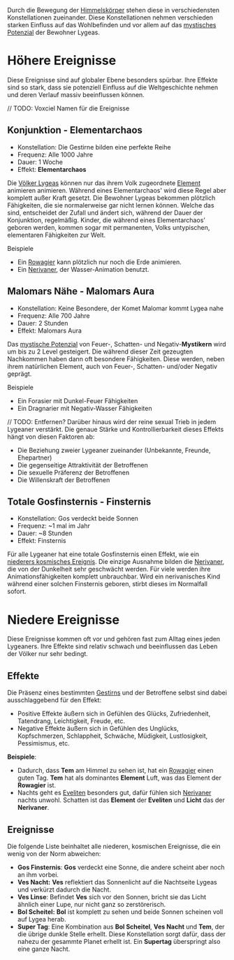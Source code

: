 Durch die Bewegung der [Himmelskörper](Die%20Himmelskörper.md#Bahnen) stehen diese in verschiedensten Konstellationen zueinander. Diese Konstellationen nehmen verschieden starken Einfluss auf das Wohlbefinden und vor allem auf das [mystisches Potenzial](Mystisches%20Potential.md) der Bewohner Lygeas.

# Höhere Ereignisse
Diese Ereignisse sind auf globaler Ebene besonders spürbar. Ihre Effekte sind so stark, dass sie potenziell Einfluss auf die Weltgeschichte nehmen und deren Verlauf massiv beeinflussen können.

// TODO: Voxciel Namen für die Ereignisse
## Konjunktion - Elementarchaos
- Konstellation: Die Gestirne bilden eine perfekte Reihe
- Frequenz: Alle 1000 Jahre
- Dauer: 1 Woche
- Effekt: **Elementarchaos**

Die [Völker Lygeas](Die%20Invis.md) können nur das ihrem Volk zugeordnete [Element](Die%20Elemente.md) animieren animieren. Während eines Elementarchaos' wird diese Regel aber komplett außer Kraft gesetzt. Die Bewohner Lygeas bekommen plötzlich Fähigkeiten, die sie normalerweise gar nicht lernen können. Welche das sind, entscheidet der Zufall und ändert sich, während der Dauer der Konjunktion, regelmäßig. Kinder, die während eines Elementarchaos’ geboren werden, kommen sogar mit permanenten, Volks untypischen, elementaren Fähigkeiten zur Welt.

Beispiele
- Ein [Rowagier](Die%20Rowagier) kann plötzlich nur noch die Erde animieren.
- Ein [Nerivaner](Die%20Nerivaner), der Wasser-Animation benutzt.

## Malomars Nähe - Malomars Aura
- Konstellation: Keine Besondere, der Komet Malomar kommt Lygea nahe
- Frequenz: Alle 700 Jahre
- Dauer: 2 Stunden
- Effekt: Malomars Aura

Das [mystische Potenzial](Mystisches%20Potential.md) von Feuer-, Schatten- und Negativ-**Mystikern** wird um bis zu 2 Level gesteigert. Die während dieser Zeit gezeugten Nachkommen haben dann oft besondere Fähigkeiten. Diese werden, neben ihrem natürlichen Element, auch von Feuer-,
Schatten- und/oder Negativ geprägt.

Beispiele
- Ein Forasier mit Dunkel-Feuer Fähigkeiten
- Ein Dragnarier mit Negativ-Wasser Fähigkeiten

// TODO: Entfernen?
Darüber hinaus wird der reine sexual Trieb in jedem Lygeaner verstärkt. Die genaue Stärke und Kontrollierbarkeit dieses Effekts hängt von diesen Faktoren ab:
- Die Beziehung zweier Lygeaner zueinander (Unbekannte, Freunde, Ehepartner)
- Die gegenseitige Attraktivität der Betroffenen
- Die sexuelle Präferenz der Betroffenen
- Die Willenskraft der Betroffenen

## Totale Gosfinsternis - Finsternis
- Konstellation: Gos verdeckt beide Sonnen
- Frequenz: ~1 mal im Jahr
- Dauer: ~8 Stunden
- Effekt: Finsternis

Für alle Lygeaner hat eine totale Gosfinsternis einen Effekt, wie ein [niederers kosmisches Ereignis](#Niedere%20Ereignisse). Die einzige Ausnahme bilden die [Nerivaner](Die%20Nerivaner), die von der Dunkelheit sehr geschwächt werden. Für viele werden ihre Animationsfähigkeiten komplett unbrauchbar. Wird ein nerivanisches Kind während einer solchen Finsternis geboren, stirbt dieses im Normalfall sofort.

# Niedere Ereignisse
Diese Ereignisse kommen oft vor und gehören fast zum Alltag eines jeden Lygeaners. Ihre Effekte sind relativ schwach und beeinflussen das Leben der Völker nur sehr bedingt.

## Effekte
Die Präsenz eines bestimmten [Gestirns](Die%20Himmelskörper.md) und der Betroffene selbst sind dabei ausschlaggebend für den Effekt:
- Positive Effekte äußern sich in Gefühlen des Glücks, Zufriedenheit, Tatendrang, Leichtigkeit, Freude, etc.
- Negative Effekte äußern sich in Gefühlen des Unglücks, Kopfschmerzen, Schlappheit, Schwäche, Müdigkeit, Lustlosigkeit, Pessimismus, etc.

**Beispiele**:
- Dadurch, dass **Tem** am Himmel zu sehen ist, hat ein [Rowagier](Die%20Rowagier) einen guten Tag. **Tem** hat als dominantes **Element** Luft, was das Element der **Rowagier** ist.
- Nachts geht es [Eveliten](Die%20Eveliten) besonders gut, dafür fühlen sich [Nerivaner](Die%20Nerivaner) nachts unwohl. Schatten ist das **Element** der **Eveliten** und **Licht** das der **Nerivaner**.

## Ereignisse
Die folgende Liste beinhaltet alle niederen, kosmischen Ereignisse, die ein wenig von der Norm abweichen:
- **Gos Finsternis**: **Gos** verdeckt eine Sonne, die andere scheint aber noch an ihm vorbei.
- **Ves Nacht:** **Ves** reflektiert das Sonnenlicht auf die Nachtseite Lygeas und verkürzt dadurch die Nacht.
- **Ves Linse**: Befindet **Ves** sich vor den Sonnen, bricht sie das Licht ähnlich einer Lupe, nur nicht ganz so zerstörerisch.
- **Bol Scheitel:** **Bol** ist komplett zu sehen und beide Sonnen scheinen voll auf Lygea herab.
- **Super Tag**: Eine Kombination aus **Bol Scheitel**, **Ves Nacht** und **Tem**, der die übrige dunkle Stelle erhellt. Diese Konstellation sorgt dafür, dass der nahezu der gesammte Planet erhellt ist. Ein **Supertag** überspringt also eine ganze Nacht.